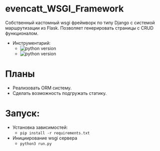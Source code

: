 # evencatt_WSGI_Framework
Собственный кастомный wsgi фреймворк по типу Django с системой маршрутизации из Flask. Позволяет генерировать страницы с CRUD функционалом.

* Инструментарий:
  * ![python version](https://img.shields.io/badge/Python-3.7-green)
  * ![python version](https://img.shields.io/badge/Jinja-2-green)
 
# Планы
 * Реализовать ORM систему.
 * Сделать возможность подгружать статику.

# Запуск:
  * Установка зависимостей:
    * `pip install -r requirements.txt`
  * Инициирование wsgi сервера
    * `python3 run.py`

